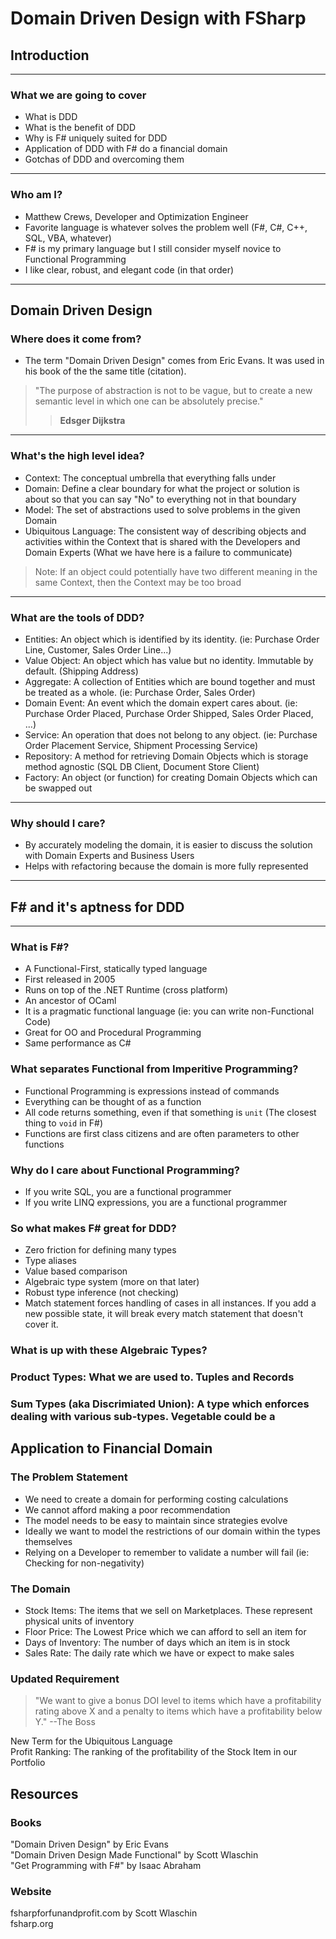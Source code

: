 # Domain Driven Design with FSharp

## Introduction

---

### What we are going to cover

- What is DDD
- What is the benefit of DDD
- Why is F# uniquely suited for DDD
- Application of DDD with F# do a financial domain
- Gotchas of DDD and overcoming them

---

### Who am I?

- Matthew Crews, Developer and Optimization Engineer
- Favorite language is whatever solves the problem well (F#, C#, C++, SQL, VBA, whatever)
- F# is my primary language but I still consider myself novice to Functional Programming
- I like clear, robust, and elegant code (in that order)

---

## Domain Driven Design

### Where does it come from?

- The term "Domain Driven Design" comes from Eric Evans. It was used in his book of the the same title (citation).
> "The purpose of abstraction is not to be vague, but to create a new semantic level in which one can be absolutely precise."
>> **Edsger Dijkstra**

---

### What's the high level idea?

- Context: The conceptual umbrella that everything falls under
- Domain: Define a clear boundary for what the project or solution is about so that you can say "No" to everything not in that boundary
- Model: The set of abstractions used to solve problems in the given Domain
- Ubiquitous Language: The consistent way of describing objects and activities within the Context that is shared with the Developers and Domain Experts (What we have here is a failure to communicate)

> Note: If an object could potentially have two different meaning in the same Context, then the Context may be too broad

---

### What are the tools of DDD?

- Entities: An object which is identified by its identity. (ie: Purchase Order Line, Customer, Sales Order Line...)
- Value Object: An object which has value but no identity. Immutable by default. (Shipping Address)
- Aggregate: A collection of Entities which are bound together and must be treated as a whole. (ie: Purchase Order, Sales Order)
- Domain Event: An event which the domain expert cares about. (ie: Purchase Order Placed, Purchase Order Shipped, Sales Order Placed, ...)
- Service: An operation that does not belong to any object. (ie: Purchase Order Placement Service, Shipment Processing Service)
- Repository: A method for retrieving Domain Objects which is storage method agnostic (SQL DB Client, Document Store Client)
- Factory: An object (or function) for creating Domain Objects which can be swapped out

---

### Why should I care?

- By accurately modeling the domain, it is easier to discuss the solution with Domain Experts and Business Users
- Helps with refactoring because the domain is more fully represented

---

## F# and it's aptness for DDD

---

### What is F#?

- A Functional-First, statically typed language 
- First released in 2005
- Runs on top of the .NET Runtime (cross platform)
- An ancestor of OCaml
- It is a pragmatic functional language (ie: you can write non-Functional Code)
- Great for OO and Procedural Programming
- Same performance as C#

### What separates Functional from Imperitive Programming?

- Functional Programming is expressions instead of commands
- Everything can be thought of as a function
- All code returns something, even if that something is `unit` (The closest thing to `void` in F#)
- Functions are first class citizens and are often parameters to other functions

### Why do I care about Functional Programming?

- If you write SQL, you are a functional programmer
- If you write LINQ expressions, you are a functional programmer


### So what makes F# great for DDD?

- Zero friction for defining many types
- Type aliases
- Value based comparison
- Algebraic type system (more on that later)
- Robust type inference (not checking)
- Match statement forces handling of cases in all instances. If you add a new possible state, it will break every match statement that doesn't cover it.

### What is up with these Algebraic Types?

### Product Types: What we are used to. Tuples and Records

### Sum Types (aka Discrimiated Union): A type which enforces dealing with various sub-types. Vegetable could be a 

## Application to Financial Domain

### The Problem Statement

- We need to create a domain for performing costing calculations
- We cannot afford making a poor recommendation
- The model needs to be easy to maintain since strategies evolve
- Ideally we want to model the restrictions of our domain within the types themselves
- Relying on a Developer to remember to validate a number will fail (ie: Checking for non-negativity)

### The Domain

- Stock Items: The items that we sell on Marketplaces. These represent physical units of inventory
- Floor Price: The Lowest Price which we can afford to sell an item for
- Days of Inventory: The number of days which an item is in stock
- Sales Rate: The daily rate which we have or expect to make sales

### Updated Requirement

> "We want to give a bonus DOI level to items which have a profitability rating above X and a penalty to items which have a profitability below Y." --The Boss
 
New Term for the Ubiquitous Language  
Profit Ranking: The ranking of the profitability of the Stock Item in our Portfolio

## Resources

### Books

"Domain Driven Design" by Eric Evans  
"Domain Driven Design Made Functional" by Scott Wlaschin  
"Get Programming with F#" by Isaac Abraham

### Website

fsharpforfunandprofit.com by Scott Wlaschin  
fsharp.org